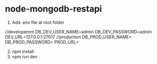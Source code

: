 # node-mongodb-restapi

1. Add .env file at root folder

//developemnt
DB_DEV_USER_NAME=admin
DB_DEV_PASSWORD=admin
DEV_URL=127.0.0.1:27017
//production
DB_PROD_USER_NAME=
DB_PROD_PASSWORD=
PROD_URL=

2. npm install
3. npm run dev